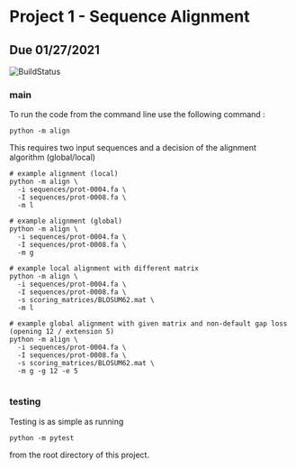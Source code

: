 # Project 1 - Sequence Alignment
## Due 01/27/2021

![BuildStatus](https://github.com/ucsf-bmi-203-2021/HW1/workflows/HW1/badge.svg?event=push)

### main
To run the code from the command line use the following command :

```
python -m align
```

This requires two input sequences and a decision of the alignment algorithm (global/local)
```
# example alignment (local)
python -m align \
  -i sequences/prot-0004.fa \
  -I sequences/prot-0008.fa \
  -m l

# example alignment (global)
python -m align \
  -i sequences/prot-0004.fa \
  -I sequences/prot-0008.fa \
  -m g

# example local alignment with different matrix
python -m align \
  -i sequences/prot-0004.fa \
  -I sequences/prot-0008.fa \
  -s scoring_matrices/BLOSUM62.mat \
  -m l

# example global alignment with given matrix and non-default gap loss (opening 12 / extension 5)
python -m align \
  -i sequences/prot-0004.fa \
  -I sequences/prot-0008.fa \
  -s scoring_matrices/BLOSUM62.mat \
  -m g -g 12 -e 5
  
```

### testing
Testing is as simple as running
```
python -m pytest
```
from the root directory of this project.
